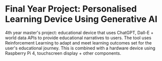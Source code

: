 # Final Year Project: Personalised Learning Device Using Generative AI
4th year master's project: educational device that uses ChatGPT, Dall-E + world data APIs to provide educational narratives to users. The tool uses Reinforcement Learning to adapt and meet learning outcomes set for the user's educational journey. This is combined with a hardware device using Raspberry Pi 4, touchscreen display + other components.
